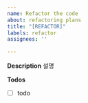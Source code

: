 ```yaml
---
name: Refactor the code
about: refactoring plans
title: "[REFACTOR]"
labels: refactor
assignees: ''

---
```


**Description**
설명


**Todos**

- [ ] todo
